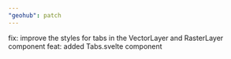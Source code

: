 ```yaml
---
"geohub": patch
---
```


fix: improve the styles for tabs in the VectorLayer and RasterLayer component
feat: added Tabs.svelte component
